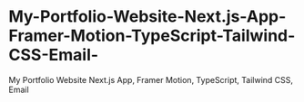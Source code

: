 # My-Portfolio-Website-Next.js-App-Framer-Motion-TypeScript-Tailwind-CSS-Email-
My Portfolio Website Next.js App, Framer Motion, TypeScript, Tailwind CSS, Email 
